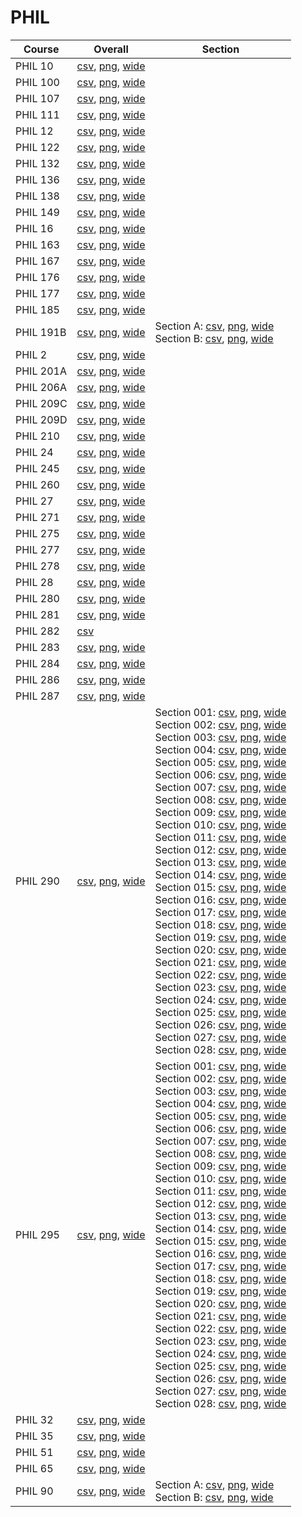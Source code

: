 # PHIL

| Course | Overall | Section |
| ------ | ------- | ------- |
| PHIL 10 | [csv](https://github.com/UCSD-Historical-Enrollment-Data/2025Winter/blob/main/overall/PHIL%2010.csv), [png](https://raw.githubusercontent.com/UCSD-Historical-Enrollment-Data/2025Winter/main/plot_overall/PHIL%2010.png), [wide](https://raw.githubusercontent.com/UCSD-Historical-Enrollment-Data/2025Winter/main/plot_overall_wide/PHIL%2010.png) |  |
| PHIL 100 | [csv](https://github.com/UCSD-Historical-Enrollment-Data/2025Winter/blob/main/overall/PHIL%20100.csv), [png](https://raw.githubusercontent.com/UCSD-Historical-Enrollment-Data/2025Winter/main/plot_overall/PHIL%20100.png), [wide](https://raw.githubusercontent.com/UCSD-Historical-Enrollment-Data/2025Winter/main/plot_overall_wide/PHIL%20100.png) |  |
| PHIL 107 | [csv](https://github.com/UCSD-Historical-Enrollment-Data/2025Winter/blob/main/overall/PHIL%20107.csv), [png](https://raw.githubusercontent.com/UCSD-Historical-Enrollment-Data/2025Winter/main/plot_overall/PHIL%20107.png), [wide](https://raw.githubusercontent.com/UCSD-Historical-Enrollment-Data/2025Winter/main/plot_overall_wide/PHIL%20107.png) |  |
| PHIL 111 | [csv](https://github.com/UCSD-Historical-Enrollment-Data/2025Winter/blob/main/overall/PHIL%20111.csv), [png](https://raw.githubusercontent.com/UCSD-Historical-Enrollment-Data/2025Winter/main/plot_overall/PHIL%20111.png), [wide](https://raw.githubusercontent.com/UCSD-Historical-Enrollment-Data/2025Winter/main/plot_overall_wide/PHIL%20111.png) |  |
| PHIL 12 | [csv](https://github.com/UCSD-Historical-Enrollment-Data/2025Winter/blob/main/overall/PHIL%2012.csv), [png](https://raw.githubusercontent.com/UCSD-Historical-Enrollment-Data/2025Winter/main/plot_overall/PHIL%2012.png), [wide](https://raw.githubusercontent.com/UCSD-Historical-Enrollment-Data/2025Winter/main/plot_overall_wide/PHIL%2012.png) |  |
| PHIL 122 | [csv](https://github.com/UCSD-Historical-Enrollment-Data/2025Winter/blob/main/overall/PHIL%20122.csv), [png](https://raw.githubusercontent.com/UCSD-Historical-Enrollment-Data/2025Winter/main/plot_overall/PHIL%20122.png), [wide](https://raw.githubusercontent.com/UCSD-Historical-Enrollment-Data/2025Winter/main/plot_overall_wide/PHIL%20122.png) |  |
| PHIL 132 | [csv](https://github.com/UCSD-Historical-Enrollment-Data/2025Winter/blob/main/overall/PHIL%20132.csv), [png](https://raw.githubusercontent.com/UCSD-Historical-Enrollment-Data/2025Winter/main/plot_overall/PHIL%20132.png), [wide](https://raw.githubusercontent.com/UCSD-Historical-Enrollment-Data/2025Winter/main/plot_overall_wide/PHIL%20132.png) |  |
| PHIL 136 | [csv](https://github.com/UCSD-Historical-Enrollment-Data/2025Winter/blob/main/overall/PHIL%20136.csv), [png](https://raw.githubusercontent.com/UCSD-Historical-Enrollment-Data/2025Winter/main/plot_overall/PHIL%20136.png), [wide](https://raw.githubusercontent.com/UCSD-Historical-Enrollment-Data/2025Winter/main/plot_overall_wide/PHIL%20136.png) |  |
| PHIL 138 | [csv](https://github.com/UCSD-Historical-Enrollment-Data/2025Winter/blob/main/overall/PHIL%20138.csv), [png](https://raw.githubusercontent.com/UCSD-Historical-Enrollment-Data/2025Winter/main/plot_overall/PHIL%20138.png), [wide](https://raw.githubusercontent.com/UCSD-Historical-Enrollment-Data/2025Winter/main/plot_overall_wide/PHIL%20138.png) |  |
| PHIL 149 | [csv](https://github.com/UCSD-Historical-Enrollment-Data/2025Winter/blob/main/overall/PHIL%20149.csv), [png](https://raw.githubusercontent.com/UCSD-Historical-Enrollment-Data/2025Winter/main/plot_overall/PHIL%20149.png), [wide](https://raw.githubusercontent.com/UCSD-Historical-Enrollment-Data/2025Winter/main/plot_overall_wide/PHIL%20149.png) |  |
| PHIL 16 | [csv](https://github.com/UCSD-Historical-Enrollment-Data/2025Winter/blob/main/overall/PHIL%2016.csv), [png](https://raw.githubusercontent.com/UCSD-Historical-Enrollment-Data/2025Winter/main/plot_overall/PHIL%2016.png), [wide](https://raw.githubusercontent.com/UCSD-Historical-Enrollment-Data/2025Winter/main/plot_overall_wide/PHIL%2016.png) |  |
| PHIL 163 | [csv](https://github.com/UCSD-Historical-Enrollment-Data/2025Winter/blob/main/overall/PHIL%20163.csv), [png](https://raw.githubusercontent.com/UCSD-Historical-Enrollment-Data/2025Winter/main/plot_overall/PHIL%20163.png), [wide](https://raw.githubusercontent.com/UCSD-Historical-Enrollment-Data/2025Winter/main/plot_overall_wide/PHIL%20163.png) |  |
| PHIL 167 | [csv](https://github.com/UCSD-Historical-Enrollment-Data/2025Winter/blob/main/overall/PHIL%20167.csv), [png](https://raw.githubusercontent.com/UCSD-Historical-Enrollment-Data/2025Winter/main/plot_overall/PHIL%20167.png), [wide](https://raw.githubusercontent.com/UCSD-Historical-Enrollment-Data/2025Winter/main/plot_overall_wide/PHIL%20167.png) |  |
| PHIL 176 | [csv](https://github.com/UCSD-Historical-Enrollment-Data/2025Winter/blob/main/overall/PHIL%20176.csv), [png](https://raw.githubusercontent.com/UCSD-Historical-Enrollment-Data/2025Winter/main/plot_overall/PHIL%20176.png), [wide](https://raw.githubusercontent.com/UCSD-Historical-Enrollment-Data/2025Winter/main/plot_overall_wide/PHIL%20176.png) |  |
| PHIL 177 | [csv](https://github.com/UCSD-Historical-Enrollment-Data/2025Winter/blob/main/overall/PHIL%20177.csv), [png](https://raw.githubusercontent.com/UCSD-Historical-Enrollment-Data/2025Winter/main/plot_overall/PHIL%20177.png), [wide](https://raw.githubusercontent.com/UCSD-Historical-Enrollment-Data/2025Winter/main/plot_overall_wide/PHIL%20177.png) |  |
| PHIL 185 | [csv](https://github.com/UCSD-Historical-Enrollment-Data/2025Winter/blob/main/overall/PHIL%20185.csv), [png](https://raw.githubusercontent.com/UCSD-Historical-Enrollment-Data/2025Winter/main/plot_overall/PHIL%20185.png), [wide](https://raw.githubusercontent.com/UCSD-Historical-Enrollment-Data/2025Winter/main/plot_overall_wide/PHIL%20185.png) |  |
| PHIL 191B | [csv](https://github.com/UCSD-Historical-Enrollment-Data/2025Winter/blob/main/overall/PHIL%20191B.csv), [png](https://raw.githubusercontent.com/UCSD-Historical-Enrollment-Data/2025Winter/main/plot_overall/PHIL%20191B.png), [wide](https://raw.githubusercontent.com/UCSD-Historical-Enrollment-Data/2025Winter/main/plot_overall_wide/PHIL%20191B.png) | Section A: [csv](https://github.com/UCSD-Historical-Enrollment-Data/2025Winter/blob/main/section/PHIL%20191B_A.csv), [png](https://raw.githubusercontent.com/UCSD-Historical-Enrollment-Data/2025Winter/main/plot_section/PHIL%20191B_A.png), [wide](https://raw.githubusercontent.com/UCSD-Historical-Enrollment-Data/2025Winter/main/plot_section_wide/PHIL%20191B_A.png)<br>Section B: [csv](https://github.com/UCSD-Historical-Enrollment-Data/2025Winter/blob/main/section/PHIL%20191B_B.csv), [png](https://raw.githubusercontent.com/UCSD-Historical-Enrollment-Data/2025Winter/main/plot_section/PHIL%20191B_B.png), [wide](https://raw.githubusercontent.com/UCSD-Historical-Enrollment-Data/2025Winter/main/plot_section_wide/PHIL%20191B_B.png) |
| PHIL 2 | [csv](https://github.com/UCSD-Historical-Enrollment-Data/2025Winter/blob/main/overall/PHIL%202.csv), [png](https://raw.githubusercontent.com/UCSD-Historical-Enrollment-Data/2025Winter/main/plot_overall/PHIL%202.png), [wide](https://raw.githubusercontent.com/UCSD-Historical-Enrollment-Data/2025Winter/main/plot_overall_wide/PHIL%202.png) |  |
| PHIL 201A | [csv](https://github.com/UCSD-Historical-Enrollment-Data/2025Winter/blob/main/overall/PHIL%20201A.csv), [png](https://raw.githubusercontent.com/UCSD-Historical-Enrollment-Data/2025Winter/main/plot_overall/PHIL%20201A.png), [wide](https://raw.githubusercontent.com/UCSD-Historical-Enrollment-Data/2025Winter/main/plot_overall_wide/PHIL%20201A.png) |  |
| PHIL 206A | [csv](https://github.com/UCSD-Historical-Enrollment-Data/2025Winter/blob/main/overall/PHIL%20206A.csv), [png](https://raw.githubusercontent.com/UCSD-Historical-Enrollment-Data/2025Winter/main/plot_overall/PHIL%20206A.png), [wide](https://raw.githubusercontent.com/UCSD-Historical-Enrollment-Data/2025Winter/main/plot_overall_wide/PHIL%20206A.png) |  |
| PHIL 209C | [csv](https://github.com/UCSD-Historical-Enrollment-Data/2025Winter/blob/main/overall/PHIL%20209C.csv), [png](https://raw.githubusercontent.com/UCSD-Historical-Enrollment-Data/2025Winter/main/plot_overall/PHIL%20209C.png), [wide](https://raw.githubusercontent.com/UCSD-Historical-Enrollment-Data/2025Winter/main/plot_overall_wide/PHIL%20209C.png) |  |
| PHIL 209D | [csv](https://github.com/UCSD-Historical-Enrollment-Data/2025Winter/blob/main/overall/PHIL%20209D.csv), [png](https://raw.githubusercontent.com/UCSD-Historical-Enrollment-Data/2025Winter/main/plot_overall/PHIL%20209D.png), [wide](https://raw.githubusercontent.com/UCSD-Historical-Enrollment-Data/2025Winter/main/plot_overall_wide/PHIL%20209D.png) |  |
| PHIL 210 | [csv](https://github.com/UCSD-Historical-Enrollment-Data/2025Winter/blob/main/overall/PHIL%20210.csv), [png](https://raw.githubusercontent.com/UCSD-Historical-Enrollment-Data/2025Winter/main/plot_overall/PHIL%20210.png), [wide](https://raw.githubusercontent.com/UCSD-Historical-Enrollment-Data/2025Winter/main/plot_overall_wide/PHIL%20210.png) |  |
| PHIL 24 | [csv](https://github.com/UCSD-Historical-Enrollment-Data/2025Winter/blob/main/overall/PHIL%2024.csv), [png](https://raw.githubusercontent.com/UCSD-Historical-Enrollment-Data/2025Winter/main/plot_overall/PHIL%2024.png), [wide](https://raw.githubusercontent.com/UCSD-Historical-Enrollment-Data/2025Winter/main/plot_overall_wide/PHIL%2024.png) |  |
| PHIL 245 | [csv](https://github.com/UCSD-Historical-Enrollment-Data/2025Winter/blob/main/overall/PHIL%20245.csv), [png](https://raw.githubusercontent.com/UCSD-Historical-Enrollment-Data/2025Winter/main/plot_overall/PHIL%20245.png), [wide](https://raw.githubusercontent.com/UCSD-Historical-Enrollment-Data/2025Winter/main/plot_overall_wide/PHIL%20245.png) |  |
| PHIL 260 | [csv](https://github.com/UCSD-Historical-Enrollment-Data/2025Winter/blob/main/overall/PHIL%20260.csv), [png](https://raw.githubusercontent.com/UCSD-Historical-Enrollment-Data/2025Winter/main/plot_overall/PHIL%20260.png), [wide](https://raw.githubusercontent.com/UCSD-Historical-Enrollment-Data/2025Winter/main/plot_overall_wide/PHIL%20260.png) |  |
| PHIL 27 | [csv](https://github.com/UCSD-Historical-Enrollment-Data/2025Winter/blob/main/overall/PHIL%2027.csv), [png](https://raw.githubusercontent.com/UCSD-Historical-Enrollment-Data/2025Winter/main/plot_overall/PHIL%2027.png), [wide](https://raw.githubusercontent.com/UCSD-Historical-Enrollment-Data/2025Winter/main/plot_overall_wide/PHIL%2027.png) |  |
| PHIL 271 | [csv](https://github.com/UCSD-Historical-Enrollment-Data/2025Winter/blob/main/overall/PHIL%20271.csv), [png](https://raw.githubusercontent.com/UCSD-Historical-Enrollment-Data/2025Winter/main/plot_overall/PHIL%20271.png), [wide](https://raw.githubusercontent.com/UCSD-Historical-Enrollment-Data/2025Winter/main/plot_overall_wide/PHIL%20271.png) |  |
| PHIL 275 | [csv](https://github.com/UCSD-Historical-Enrollment-Data/2025Winter/blob/main/overall/PHIL%20275.csv), [png](https://raw.githubusercontent.com/UCSD-Historical-Enrollment-Data/2025Winter/main/plot_overall/PHIL%20275.png), [wide](https://raw.githubusercontent.com/UCSD-Historical-Enrollment-Data/2025Winter/main/plot_overall_wide/PHIL%20275.png) |  |
| PHIL 277 | [csv](https://github.com/UCSD-Historical-Enrollment-Data/2025Winter/blob/main/overall/PHIL%20277.csv), [png](https://raw.githubusercontent.com/UCSD-Historical-Enrollment-Data/2025Winter/main/plot_overall/PHIL%20277.png), [wide](https://raw.githubusercontent.com/UCSD-Historical-Enrollment-Data/2025Winter/main/plot_overall_wide/PHIL%20277.png) |  |
| PHIL 278 | [csv](https://github.com/UCSD-Historical-Enrollment-Data/2025Winter/blob/main/overall/PHIL%20278.csv), [png](https://raw.githubusercontent.com/UCSD-Historical-Enrollment-Data/2025Winter/main/plot_overall/PHIL%20278.png), [wide](https://raw.githubusercontent.com/UCSD-Historical-Enrollment-Data/2025Winter/main/plot_overall_wide/PHIL%20278.png) |  |
| PHIL 28 | [csv](https://github.com/UCSD-Historical-Enrollment-Data/2025Winter/blob/main/overall/PHIL%2028.csv), [png](https://raw.githubusercontent.com/UCSD-Historical-Enrollment-Data/2025Winter/main/plot_overall/PHIL%2028.png), [wide](https://raw.githubusercontent.com/UCSD-Historical-Enrollment-Data/2025Winter/main/plot_overall_wide/PHIL%2028.png) |  |
| PHIL 280 | [csv](https://github.com/UCSD-Historical-Enrollment-Data/2025Winter/blob/main/overall/PHIL%20280.csv), [png](https://raw.githubusercontent.com/UCSD-Historical-Enrollment-Data/2025Winter/main/plot_overall/PHIL%20280.png), [wide](https://raw.githubusercontent.com/UCSD-Historical-Enrollment-Data/2025Winter/main/plot_overall_wide/PHIL%20280.png) |  |
| PHIL 281 | [csv](https://github.com/UCSD-Historical-Enrollment-Data/2025Winter/blob/main/overall/PHIL%20281.csv), [png](https://raw.githubusercontent.com/UCSD-Historical-Enrollment-Data/2025Winter/main/plot_overall/PHIL%20281.png), [wide](https://raw.githubusercontent.com/UCSD-Historical-Enrollment-Data/2025Winter/main/plot_overall_wide/PHIL%20281.png) |  |
| PHIL 282 | [csv](https://github.com/UCSD-Historical-Enrollment-Data/2025Winter/blob/main/overall/PHIL%20282.csv) |  |
| PHIL 283 | [csv](https://github.com/UCSD-Historical-Enrollment-Data/2025Winter/blob/main/overall/PHIL%20283.csv), [png](https://raw.githubusercontent.com/UCSD-Historical-Enrollment-Data/2025Winter/main/plot_overall/PHIL%20283.png), [wide](https://raw.githubusercontent.com/UCSD-Historical-Enrollment-Data/2025Winter/main/plot_overall_wide/PHIL%20283.png) |  |
| PHIL 284 | [csv](https://github.com/UCSD-Historical-Enrollment-Data/2025Winter/blob/main/overall/PHIL%20284.csv), [png](https://raw.githubusercontent.com/UCSD-Historical-Enrollment-Data/2025Winter/main/plot_overall/PHIL%20284.png), [wide](https://raw.githubusercontent.com/UCSD-Historical-Enrollment-Data/2025Winter/main/plot_overall_wide/PHIL%20284.png) |  |
| PHIL 286 | [csv](https://github.com/UCSD-Historical-Enrollment-Data/2025Winter/blob/main/overall/PHIL%20286.csv), [png](https://raw.githubusercontent.com/UCSD-Historical-Enrollment-Data/2025Winter/main/plot_overall/PHIL%20286.png), [wide](https://raw.githubusercontent.com/UCSD-Historical-Enrollment-Data/2025Winter/main/plot_overall_wide/PHIL%20286.png) |  |
| PHIL 287 | [csv](https://github.com/UCSD-Historical-Enrollment-Data/2025Winter/blob/main/overall/PHIL%20287.csv), [png](https://raw.githubusercontent.com/UCSD-Historical-Enrollment-Data/2025Winter/main/plot_overall/PHIL%20287.png), [wide](https://raw.githubusercontent.com/UCSD-Historical-Enrollment-Data/2025Winter/main/plot_overall_wide/PHIL%20287.png) |  |
| PHIL 290 | [csv](https://github.com/UCSD-Historical-Enrollment-Data/2025Winter/blob/main/overall/PHIL%20290.csv), [png](https://raw.githubusercontent.com/UCSD-Historical-Enrollment-Data/2025Winter/main/plot_overall/PHIL%20290.png), [wide](https://raw.githubusercontent.com/UCSD-Historical-Enrollment-Data/2025Winter/main/plot_overall_wide/PHIL%20290.png) | Section 001: [csv](https://github.com/UCSD-Historical-Enrollment-Data/2025Winter/blob/main/section/PHIL%20290_001.csv), [png](https://raw.githubusercontent.com/UCSD-Historical-Enrollment-Data/2025Winter/main/plot_section/PHIL%20290_001.png), [wide](https://raw.githubusercontent.com/UCSD-Historical-Enrollment-Data/2025Winter/main/plot_section_wide/PHIL%20290_001.png)<br>Section 002: [csv](https://github.com/UCSD-Historical-Enrollment-Data/2025Winter/blob/main/section/PHIL%20290_002.csv), [png](https://raw.githubusercontent.com/UCSD-Historical-Enrollment-Data/2025Winter/main/plot_section/PHIL%20290_002.png), [wide](https://raw.githubusercontent.com/UCSD-Historical-Enrollment-Data/2025Winter/main/plot_section_wide/PHIL%20290_002.png)<br>Section 003: [csv](https://github.com/UCSD-Historical-Enrollment-Data/2025Winter/blob/main/section/PHIL%20290_003.csv), [png](https://raw.githubusercontent.com/UCSD-Historical-Enrollment-Data/2025Winter/main/plot_section/PHIL%20290_003.png), [wide](https://raw.githubusercontent.com/UCSD-Historical-Enrollment-Data/2025Winter/main/plot_section_wide/PHIL%20290_003.png)<br>Section 004: [csv](https://github.com/UCSD-Historical-Enrollment-Data/2025Winter/blob/main/section/PHIL%20290_004.csv), [png](https://raw.githubusercontent.com/UCSD-Historical-Enrollment-Data/2025Winter/main/plot_section/PHIL%20290_004.png), [wide](https://raw.githubusercontent.com/UCSD-Historical-Enrollment-Data/2025Winter/main/plot_section_wide/PHIL%20290_004.png)<br>Section 005: [csv](https://github.com/UCSD-Historical-Enrollment-Data/2025Winter/blob/main/section/PHIL%20290_005.csv), [png](https://raw.githubusercontent.com/UCSD-Historical-Enrollment-Data/2025Winter/main/plot_section/PHIL%20290_005.png), [wide](https://raw.githubusercontent.com/UCSD-Historical-Enrollment-Data/2025Winter/main/plot_section_wide/PHIL%20290_005.png)<br>Section 006: [csv](https://github.com/UCSD-Historical-Enrollment-Data/2025Winter/blob/main/section/PHIL%20290_006.csv), [png](https://raw.githubusercontent.com/UCSD-Historical-Enrollment-Data/2025Winter/main/plot_section/PHIL%20290_006.png), [wide](https://raw.githubusercontent.com/UCSD-Historical-Enrollment-Data/2025Winter/main/plot_section_wide/PHIL%20290_006.png)<br>Section 007: [csv](https://github.com/UCSD-Historical-Enrollment-Data/2025Winter/blob/main/section/PHIL%20290_007.csv), [png](https://raw.githubusercontent.com/UCSD-Historical-Enrollment-Data/2025Winter/main/plot_section/PHIL%20290_007.png), [wide](https://raw.githubusercontent.com/UCSD-Historical-Enrollment-Data/2025Winter/main/plot_section_wide/PHIL%20290_007.png)<br>Section 008: [csv](https://github.com/UCSD-Historical-Enrollment-Data/2025Winter/blob/main/section/PHIL%20290_008.csv), [png](https://raw.githubusercontent.com/UCSD-Historical-Enrollment-Data/2025Winter/main/plot_section/PHIL%20290_008.png), [wide](https://raw.githubusercontent.com/UCSD-Historical-Enrollment-Data/2025Winter/main/plot_section_wide/PHIL%20290_008.png)<br>Section 009: [csv](https://github.com/UCSD-Historical-Enrollment-Data/2025Winter/blob/main/section/PHIL%20290_009.csv), [png](https://raw.githubusercontent.com/UCSD-Historical-Enrollment-Data/2025Winter/main/plot_section/PHIL%20290_009.png), [wide](https://raw.githubusercontent.com/UCSD-Historical-Enrollment-Data/2025Winter/main/plot_section_wide/PHIL%20290_009.png)<br>Section 010: [csv](https://github.com/UCSD-Historical-Enrollment-Data/2025Winter/blob/main/section/PHIL%20290_010.csv), [png](https://raw.githubusercontent.com/UCSD-Historical-Enrollment-Data/2025Winter/main/plot_section/PHIL%20290_010.png), [wide](https://raw.githubusercontent.com/UCSD-Historical-Enrollment-Data/2025Winter/main/plot_section_wide/PHIL%20290_010.png)<br>Section 011: [csv](https://github.com/UCSD-Historical-Enrollment-Data/2025Winter/blob/main/section/PHIL%20290_011.csv), [png](https://raw.githubusercontent.com/UCSD-Historical-Enrollment-Data/2025Winter/main/plot_section/PHIL%20290_011.png), [wide](https://raw.githubusercontent.com/UCSD-Historical-Enrollment-Data/2025Winter/main/plot_section_wide/PHIL%20290_011.png)<br>Section 012: [csv](https://github.com/UCSD-Historical-Enrollment-Data/2025Winter/blob/main/section/PHIL%20290_012.csv), [png](https://raw.githubusercontent.com/UCSD-Historical-Enrollment-Data/2025Winter/main/plot_section/PHIL%20290_012.png), [wide](https://raw.githubusercontent.com/UCSD-Historical-Enrollment-Data/2025Winter/main/plot_section_wide/PHIL%20290_012.png)<br>Section 013: [csv](https://github.com/UCSD-Historical-Enrollment-Data/2025Winter/blob/main/section/PHIL%20290_013.csv), [png](https://raw.githubusercontent.com/UCSD-Historical-Enrollment-Data/2025Winter/main/plot_section/PHIL%20290_013.png), [wide](https://raw.githubusercontent.com/UCSD-Historical-Enrollment-Data/2025Winter/main/plot_section_wide/PHIL%20290_013.png)<br>Section 014: [csv](https://github.com/UCSD-Historical-Enrollment-Data/2025Winter/blob/main/section/PHIL%20290_014.csv), [png](https://raw.githubusercontent.com/UCSD-Historical-Enrollment-Data/2025Winter/main/plot_section/PHIL%20290_014.png), [wide](https://raw.githubusercontent.com/UCSD-Historical-Enrollment-Data/2025Winter/main/plot_section_wide/PHIL%20290_014.png)<br>Section 015: [csv](https://github.com/UCSD-Historical-Enrollment-Data/2025Winter/blob/main/section/PHIL%20290_015.csv), [png](https://raw.githubusercontent.com/UCSD-Historical-Enrollment-Data/2025Winter/main/plot_section/PHIL%20290_015.png), [wide](https://raw.githubusercontent.com/UCSD-Historical-Enrollment-Data/2025Winter/main/plot_section_wide/PHIL%20290_015.png)<br>Section 016: [csv](https://github.com/UCSD-Historical-Enrollment-Data/2025Winter/blob/main/section/PHIL%20290_016.csv), [png](https://raw.githubusercontent.com/UCSD-Historical-Enrollment-Data/2025Winter/main/plot_section/PHIL%20290_016.png), [wide](https://raw.githubusercontent.com/UCSD-Historical-Enrollment-Data/2025Winter/main/plot_section_wide/PHIL%20290_016.png)<br>Section 017: [csv](https://github.com/UCSD-Historical-Enrollment-Data/2025Winter/blob/main/section/PHIL%20290_017.csv), [png](https://raw.githubusercontent.com/UCSD-Historical-Enrollment-Data/2025Winter/main/plot_section/PHIL%20290_017.png), [wide](https://raw.githubusercontent.com/UCSD-Historical-Enrollment-Data/2025Winter/main/plot_section_wide/PHIL%20290_017.png)<br>Section 018: [csv](https://github.com/UCSD-Historical-Enrollment-Data/2025Winter/blob/main/section/PHIL%20290_018.csv), [png](https://raw.githubusercontent.com/UCSD-Historical-Enrollment-Data/2025Winter/main/plot_section/PHIL%20290_018.png), [wide](https://raw.githubusercontent.com/UCSD-Historical-Enrollment-Data/2025Winter/main/plot_section_wide/PHIL%20290_018.png)<br>Section 019: [csv](https://github.com/UCSD-Historical-Enrollment-Data/2025Winter/blob/main/section/PHIL%20290_019.csv), [png](https://raw.githubusercontent.com/UCSD-Historical-Enrollment-Data/2025Winter/main/plot_section/PHIL%20290_019.png), [wide](https://raw.githubusercontent.com/UCSD-Historical-Enrollment-Data/2025Winter/main/plot_section_wide/PHIL%20290_019.png)<br>Section 020: [csv](https://github.com/UCSD-Historical-Enrollment-Data/2025Winter/blob/main/section/PHIL%20290_020.csv), [png](https://raw.githubusercontent.com/UCSD-Historical-Enrollment-Data/2025Winter/main/plot_section/PHIL%20290_020.png), [wide](https://raw.githubusercontent.com/UCSD-Historical-Enrollment-Data/2025Winter/main/plot_section_wide/PHIL%20290_020.png)<br>Section 021: [csv](https://github.com/UCSD-Historical-Enrollment-Data/2025Winter/blob/main/section/PHIL%20290_021.csv), [png](https://raw.githubusercontent.com/UCSD-Historical-Enrollment-Data/2025Winter/main/plot_section/PHIL%20290_021.png), [wide](https://raw.githubusercontent.com/UCSD-Historical-Enrollment-Data/2025Winter/main/plot_section_wide/PHIL%20290_021.png)<br>Section 022: [csv](https://github.com/UCSD-Historical-Enrollment-Data/2025Winter/blob/main/section/PHIL%20290_022.csv), [png](https://raw.githubusercontent.com/UCSD-Historical-Enrollment-Data/2025Winter/main/plot_section/PHIL%20290_022.png), [wide](https://raw.githubusercontent.com/UCSD-Historical-Enrollment-Data/2025Winter/main/plot_section_wide/PHIL%20290_022.png)<br>Section 023: [csv](https://github.com/UCSD-Historical-Enrollment-Data/2025Winter/blob/main/section/PHIL%20290_023.csv), [png](https://raw.githubusercontent.com/UCSD-Historical-Enrollment-Data/2025Winter/main/plot_section/PHIL%20290_023.png), [wide](https://raw.githubusercontent.com/UCSD-Historical-Enrollment-Data/2025Winter/main/plot_section_wide/PHIL%20290_023.png)<br>Section 024: [csv](https://github.com/UCSD-Historical-Enrollment-Data/2025Winter/blob/main/section/PHIL%20290_024.csv), [png](https://raw.githubusercontent.com/UCSD-Historical-Enrollment-Data/2025Winter/main/plot_section/PHIL%20290_024.png), [wide](https://raw.githubusercontent.com/UCSD-Historical-Enrollment-Data/2025Winter/main/plot_section_wide/PHIL%20290_024.png)<br>Section 025: [csv](https://github.com/UCSD-Historical-Enrollment-Data/2025Winter/blob/main/section/PHIL%20290_025.csv), [png](https://raw.githubusercontent.com/UCSD-Historical-Enrollment-Data/2025Winter/main/plot_section/PHIL%20290_025.png), [wide](https://raw.githubusercontent.com/UCSD-Historical-Enrollment-Data/2025Winter/main/plot_section_wide/PHIL%20290_025.png)<br>Section 026: [csv](https://github.com/UCSD-Historical-Enrollment-Data/2025Winter/blob/main/section/PHIL%20290_026.csv), [png](https://raw.githubusercontent.com/UCSD-Historical-Enrollment-Data/2025Winter/main/plot_section/PHIL%20290_026.png), [wide](https://raw.githubusercontent.com/UCSD-Historical-Enrollment-Data/2025Winter/main/plot_section_wide/PHIL%20290_026.png)<br>Section 027: [csv](https://github.com/UCSD-Historical-Enrollment-Data/2025Winter/blob/main/section/PHIL%20290_027.csv), [png](https://raw.githubusercontent.com/UCSD-Historical-Enrollment-Data/2025Winter/main/plot_section/PHIL%20290_027.png), [wide](https://raw.githubusercontent.com/UCSD-Historical-Enrollment-Data/2025Winter/main/plot_section_wide/PHIL%20290_027.png)<br>Section 028: [csv](https://github.com/UCSD-Historical-Enrollment-Data/2025Winter/blob/main/section/PHIL%20290_028.csv), [png](https://raw.githubusercontent.com/UCSD-Historical-Enrollment-Data/2025Winter/main/plot_section/PHIL%20290_028.png), [wide](https://raw.githubusercontent.com/UCSD-Historical-Enrollment-Data/2025Winter/main/plot_section_wide/PHIL%20290_028.png) |
| PHIL 295 | [csv](https://github.com/UCSD-Historical-Enrollment-Data/2025Winter/blob/main/overall/PHIL%20295.csv), [png](https://raw.githubusercontent.com/UCSD-Historical-Enrollment-Data/2025Winter/main/plot_overall/PHIL%20295.png), [wide](https://raw.githubusercontent.com/UCSD-Historical-Enrollment-Data/2025Winter/main/plot_overall_wide/PHIL%20295.png) | Section 001: [csv](https://github.com/UCSD-Historical-Enrollment-Data/2025Winter/blob/main/section/PHIL%20295_001.csv), [png](https://raw.githubusercontent.com/UCSD-Historical-Enrollment-Data/2025Winter/main/plot_section/PHIL%20295_001.png), [wide](https://raw.githubusercontent.com/UCSD-Historical-Enrollment-Data/2025Winter/main/plot_section_wide/PHIL%20295_001.png)<br>Section 002: [csv](https://github.com/UCSD-Historical-Enrollment-Data/2025Winter/blob/main/section/PHIL%20295_002.csv), [png](https://raw.githubusercontent.com/UCSD-Historical-Enrollment-Data/2025Winter/main/plot_section/PHIL%20295_002.png), [wide](https://raw.githubusercontent.com/UCSD-Historical-Enrollment-Data/2025Winter/main/plot_section_wide/PHIL%20295_002.png)<br>Section 003: [csv](https://github.com/UCSD-Historical-Enrollment-Data/2025Winter/blob/main/section/PHIL%20295_003.csv), [png](https://raw.githubusercontent.com/UCSD-Historical-Enrollment-Data/2025Winter/main/plot_section/PHIL%20295_003.png), [wide](https://raw.githubusercontent.com/UCSD-Historical-Enrollment-Data/2025Winter/main/plot_section_wide/PHIL%20295_003.png)<br>Section 004: [csv](https://github.com/UCSD-Historical-Enrollment-Data/2025Winter/blob/main/section/PHIL%20295_004.csv), [png](https://raw.githubusercontent.com/UCSD-Historical-Enrollment-Data/2025Winter/main/plot_section/PHIL%20295_004.png), [wide](https://raw.githubusercontent.com/UCSD-Historical-Enrollment-Data/2025Winter/main/plot_section_wide/PHIL%20295_004.png)<br>Section 005: [csv](https://github.com/UCSD-Historical-Enrollment-Data/2025Winter/blob/main/section/PHIL%20295_005.csv), [png](https://raw.githubusercontent.com/UCSD-Historical-Enrollment-Data/2025Winter/main/plot_section/PHIL%20295_005.png), [wide](https://raw.githubusercontent.com/UCSD-Historical-Enrollment-Data/2025Winter/main/plot_section_wide/PHIL%20295_005.png)<br>Section 006: [csv](https://github.com/UCSD-Historical-Enrollment-Data/2025Winter/blob/main/section/PHIL%20295_006.csv), [png](https://raw.githubusercontent.com/UCSD-Historical-Enrollment-Data/2025Winter/main/plot_section/PHIL%20295_006.png), [wide](https://raw.githubusercontent.com/UCSD-Historical-Enrollment-Data/2025Winter/main/plot_section_wide/PHIL%20295_006.png)<br>Section 007: [csv](https://github.com/UCSD-Historical-Enrollment-Data/2025Winter/blob/main/section/PHIL%20295_007.csv), [png](https://raw.githubusercontent.com/UCSD-Historical-Enrollment-Data/2025Winter/main/plot_section/PHIL%20295_007.png), [wide](https://raw.githubusercontent.com/UCSD-Historical-Enrollment-Data/2025Winter/main/plot_section_wide/PHIL%20295_007.png)<br>Section 008: [csv](https://github.com/UCSD-Historical-Enrollment-Data/2025Winter/blob/main/section/PHIL%20295_008.csv), [png](https://raw.githubusercontent.com/UCSD-Historical-Enrollment-Data/2025Winter/main/plot_section/PHIL%20295_008.png), [wide](https://raw.githubusercontent.com/UCSD-Historical-Enrollment-Data/2025Winter/main/plot_section_wide/PHIL%20295_008.png)<br>Section 009: [csv](https://github.com/UCSD-Historical-Enrollment-Data/2025Winter/blob/main/section/PHIL%20295_009.csv), [png](https://raw.githubusercontent.com/UCSD-Historical-Enrollment-Data/2025Winter/main/plot_section/PHIL%20295_009.png), [wide](https://raw.githubusercontent.com/UCSD-Historical-Enrollment-Data/2025Winter/main/plot_section_wide/PHIL%20295_009.png)<br>Section 010: [csv](https://github.com/UCSD-Historical-Enrollment-Data/2025Winter/blob/main/section/PHIL%20295_010.csv), [png](https://raw.githubusercontent.com/UCSD-Historical-Enrollment-Data/2025Winter/main/plot_section/PHIL%20295_010.png), [wide](https://raw.githubusercontent.com/UCSD-Historical-Enrollment-Data/2025Winter/main/plot_section_wide/PHIL%20295_010.png)<br>Section 011: [csv](https://github.com/UCSD-Historical-Enrollment-Data/2025Winter/blob/main/section/PHIL%20295_011.csv), [png](https://raw.githubusercontent.com/UCSD-Historical-Enrollment-Data/2025Winter/main/plot_section/PHIL%20295_011.png), [wide](https://raw.githubusercontent.com/UCSD-Historical-Enrollment-Data/2025Winter/main/plot_section_wide/PHIL%20295_011.png)<br>Section 012: [csv](https://github.com/UCSD-Historical-Enrollment-Data/2025Winter/blob/main/section/PHIL%20295_012.csv), [png](https://raw.githubusercontent.com/UCSD-Historical-Enrollment-Data/2025Winter/main/plot_section/PHIL%20295_012.png), [wide](https://raw.githubusercontent.com/UCSD-Historical-Enrollment-Data/2025Winter/main/plot_section_wide/PHIL%20295_012.png)<br>Section 013: [csv](https://github.com/UCSD-Historical-Enrollment-Data/2025Winter/blob/main/section/PHIL%20295_013.csv), [png](https://raw.githubusercontent.com/UCSD-Historical-Enrollment-Data/2025Winter/main/plot_section/PHIL%20295_013.png), [wide](https://raw.githubusercontent.com/UCSD-Historical-Enrollment-Data/2025Winter/main/plot_section_wide/PHIL%20295_013.png)<br>Section 014: [csv](https://github.com/UCSD-Historical-Enrollment-Data/2025Winter/blob/main/section/PHIL%20295_014.csv), [png](https://raw.githubusercontent.com/UCSD-Historical-Enrollment-Data/2025Winter/main/plot_section/PHIL%20295_014.png), [wide](https://raw.githubusercontent.com/UCSD-Historical-Enrollment-Data/2025Winter/main/plot_section_wide/PHIL%20295_014.png)<br>Section 015: [csv](https://github.com/UCSD-Historical-Enrollment-Data/2025Winter/blob/main/section/PHIL%20295_015.csv), [png](https://raw.githubusercontent.com/UCSD-Historical-Enrollment-Data/2025Winter/main/plot_section/PHIL%20295_015.png), [wide](https://raw.githubusercontent.com/UCSD-Historical-Enrollment-Data/2025Winter/main/plot_section_wide/PHIL%20295_015.png)<br>Section 016: [csv](https://github.com/UCSD-Historical-Enrollment-Data/2025Winter/blob/main/section/PHIL%20295_016.csv), [png](https://raw.githubusercontent.com/UCSD-Historical-Enrollment-Data/2025Winter/main/plot_section/PHIL%20295_016.png), [wide](https://raw.githubusercontent.com/UCSD-Historical-Enrollment-Data/2025Winter/main/plot_section_wide/PHIL%20295_016.png)<br>Section 017: [csv](https://github.com/UCSD-Historical-Enrollment-Data/2025Winter/blob/main/section/PHIL%20295_017.csv), [png](https://raw.githubusercontent.com/UCSD-Historical-Enrollment-Data/2025Winter/main/plot_section/PHIL%20295_017.png), [wide](https://raw.githubusercontent.com/UCSD-Historical-Enrollment-Data/2025Winter/main/plot_section_wide/PHIL%20295_017.png)<br>Section 018: [csv](https://github.com/UCSD-Historical-Enrollment-Data/2025Winter/blob/main/section/PHIL%20295_018.csv), [png](https://raw.githubusercontent.com/UCSD-Historical-Enrollment-Data/2025Winter/main/plot_section/PHIL%20295_018.png), [wide](https://raw.githubusercontent.com/UCSD-Historical-Enrollment-Data/2025Winter/main/plot_section_wide/PHIL%20295_018.png)<br>Section 019: [csv](https://github.com/UCSD-Historical-Enrollment-Data/2025Winter/blob/main/section/PHIL%20295_019.csv), [png](https://raw.githubusercontent.com/UCSD-Historical-Enrollment-Data/2025Winter/main/plot_section/PHIL%20295_019.png), [wide](https://raw.githubusercontent.com/UCSD-Historical-Enrollment-Data/2025Winter/main/plot_section_wide/PHIL%20295_019.png)<br>Section 020: [csv](https://github.com/UCSD-Historical-Enrollment-Data/2025Winter/blob/main/section/PHIL%20295_020.csv), [png](https://raw.githubusercontent.com/UCSD-Historical-Enrollment-Data/2025Winter/main/plot_section/PHIL%20295_020.png), [wide](https://raw.githubusercontent.com/UCSD-Historical-Enrollment-Data/2025Winter/main/plot_section_wide/PHIL%20295_020.png)<br>Section 021: [csv](https://github.com/UCSD-Historical-Enrollment-Data/2025Winter/blob/main/section/PHIL%20295_021.csv), [png](https://raw.githubusercontent.com/UCSD-Historical-Enrollment-Data/2025Winter/main/plot_section/PHIL%20295_021.png), [wide](https://raw.githubusercontent.com/UCSD-Historical-Enrollment-Data/2025Winter/main/plot_section_wide/PHIL%20295_021.png)<br>Section 022: [csv](https://github.com/UCSD-Historical-Enrollment-Data/2025Winter/blob/main/section/PHIL%20295_022.csv), [png](https://raw.githubusercontent.com/UCSD-Historical-Enrollment-Data/2025Winter/main/plot_section/PHIL%20295_022.png), [wide](https://raw.githubusercontent.com/UCSD-Historical-Enrollment-Data/2025Winter/main/plot_section_wide/PHIL%20295_022.png)<br>Section 023: [csv](https://github.com/UCSD-Historical-Enrollment-Data/2025Winter/blob/main/section/PHIL%20295_023.csv), [png](https://raw.githubusercontent.com/UCSD-Historical-Enrollment-Data/2025Winter/main/plot_section/PHIL%20295_023.png), [wide](https://raw.githubusercontent.com/UCSD-Historical-Enrollment-Data/2025Winter/main/plot_section_wide/PHIL%20295_023.png)<br>Section 024: [csv](https://github.com/UCSD-Historical-Enrollment-Data/2025Winter/blob/main/section/PHIL%20295_024.csv), [png](https://raw.githubusercontent.com/UCSD-Historical-Enrollment-Data/2025Winter/main/plot_section/PHIL%20295_024.png), [wide](https://raw.githubusercontent.com/UCSD-Historical-Enrollment-Data/2025Winter/main/plot_section_wide/PHIL%20295_024.png)<br>Section 025: [csv](https://github.com/UCSD-Historical-Enrollment-Data/2025Winter/blob/main/section/PHIL%20295_025.csv), [png](https://raw.githubusercontent.com/UCSD-Historical-Enrollment-Data/2025Winter/main/plot_section/PHIL%20295_025.png), [wide](https://raw.githubusercontent.com/UCSD-Historical-Enrollment-Data/2025Winter/main/plot_section_wide/PHIL%20295_025.png)<br>Section 026: [csv](https://github.com/UCSD-Historical-Enrollment-Data/2025Winter/blob/main/section/PHIL%20295_026.csv), [png](https://raw.githubusercontent.com/UCSD-Historical-Enrollment-Data/2025Winter/main/plot_section/PHIL%20295_026.png), [wide](https://raw.githubusercontent.com/UCSD-Historical-Enrollment-Data/2025Winter/main/plot_section_wide/PHIL%20295_026.png)<br>Section 027: [csv](https://github.com/UCSD-Historical-Enrollment-Data/2025Winter/blob/main/section/PHIL%20295_027.csv), [png](https://raw.githubusercontent.com/UCSD-Historical-Enrollment-Data/2025Winter/main/plot_section/PHIL%20295_027.png), [wide](https://raw.githubusercontent.com/UCSD-Historical-Enrollment-Data/2025Winter/main/plot_section_wide/PHIL%20295_027.png)<br>Section 028: [csv](https://github.com/UCSD-Historical-Enrollment-Data/2025Winter/blob/main/section/PHIL%20295_028.csv), [png](https://raw.githubusercontent.com/UCSD-Historical-Enrollment-Data/2025Winter/main/plot_section/PHIL%20295_028.png), [wide](https://raw.githubusercontent.com/UCSD-Historical-Enrollment-Data/2025Winter/main/plot_section_wide/PHIL%20295_028.png) |
| PHIL 32 | [csv](https://github.com/UCSD-Historical-Enrollment-Data/2025Winter/blob/main/overall/PHIL%2032.csv), [png](https://raw.githubusercontent.com/UCSD-Historical-Enrollment-Data/2025Winter/main/plot_overall/PHIL%2032.png), [wide](https://raw.githubusercontent.com/UCSD-Historical-Enrollment-Data/2025Winter/main/plot_overall_wide/PHIL%2032.png) |  |
| PHIL 35 | [csv](https://github.com/UCSD-Historical-Enrollment-Data/2025Winter/blob/main/overall/PHIL%2035.csv), [png](https://raw.githubusercontent.com/UCSD-Historical-Enrollment-Data/2025Winter/main/plot_overall/PHIL%2035.png), [wide](https://raw.githubusercontent.com/UCSD-Historical-Enrollment-Data/2025Winter/main/plot_overall_wide/PHIL%2035.png) |  |
| PHIL 51 | [csv](https://github.com/UCSD-Historical-Enrollment-Data/2025Winter/blob/main/overall/PHIL%2051.csv), [png](https://raw.githubusercontent.com/UCSD-Historical-Enrollment-Data/2025Winter/main/plot_overall/PHIL%2051.png), [wide](https://raw.githubusercontent.com/UCSD-Historical-Enrollment-Data/2025Winter/main/plot_overall_wide/PHIL%2051.png) |  |
| PHIL 65 | [csv](https://github.com/UCSD-Historical-Enrollment-Data/2025Winter/blob/main/overall/PHIL%2065.csv), [png](https://raw.githubusercontent.com/UCSD-Historical-Enrollment-Data/2025Winter/main/plot_overall/PHIL%2065.png), [wide](https://raw.githubusercontent.com/UCSD-Historical-Enrollment-Data/2025Winter/main/plot_overall_wide/PHIL%2065.png) |  |
| PHIL 90 | [csv](https://github.com/UCSD-Historical-Enrollment-Data/2025Winter/blob/main/overall/PHIL%2090.csv), [png](https://raw.githubusercontent.com/UCSD-Historical-Enrollment-Data/2025Winter/main/plot_overall/PHIL%2090.png), [wide](https://raw.githubusercontent.com/UCSD-Historical-Enrollment-Data/2025Winter/main/plot_overall_wide/PHIL%2090.png) | Section A: [csv](https://github.com/UCSD-Historical-Enrollment-Data/2025Winter/blob/main/section/PHIL%2090_A.csv), [png](https://raw.githubusercontent.com/UCSD-Historical-Enrollment-Data/2025Winter/main/plot_section/PHIL%2090_A.png), [wide](https://raw.githubusercontent.com/UCSD-Historical-Enrollment-Data/2025Winter/main/plot_section_wide/PHIL%2090_A.png)<br>Section B: [csv](https://github.com/UCSD-Historical-Enrollment-Data/2025Winter/blob/main/section/PHIL%2090_B.csv), [png](https://raw.githubusercontent.com/UCSD-Historical-Enrollment-Data/2025Winter/main/plot_section/PHIL%2090_B.png), [wide](https://raw.githubusercontent.com/UCSD-Historical-Enrollment-Data/2025Winter/main/plot_section_wide/PHIL%2090_B.png) |

